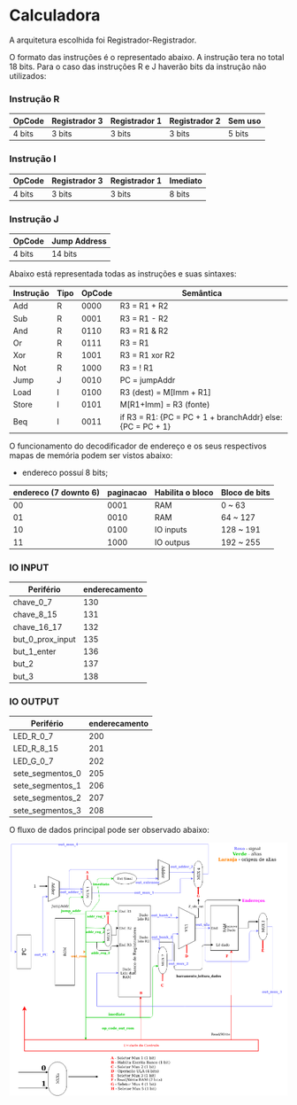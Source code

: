 # Calculadora

A arquitetura escolhida foi Registrador-Registrador.

O formato das instruções é o representado abaixo. A instrução tera no total 18 bits. Para o caso das instruções R e J haverão bits da instrução não utilizados:


### Instrução R

| OpCode        | Registrador 3 | Registrador 1 | Registrador 2 | Sem uso       |
| ------------- | ------------- | ------------- | ------------- | ------------- |
| 4 bits        | 3 bits        | 3 bits        | 3 bits        | 5 bits        |



### Instrução I

| OpCode        | Registrador 3 | Registrador 1 | Imediato      |
| ------------- | ------------- | ------------- | ------------- |
| 4 bits        | 3 bits        | 3 bits        | 8 bits        |



### Instrução J

| OpCode        | Jump Address  |
| ------------- | ------------- |
| 4 bits        | 14 bits       |


Abaixo está representada todas as instruções e suas sintaxes:

| Instrução     | Tipo | OpCode        | Semântica     |
| ------------- | ------------- | ------------- | ------------- |
| Add       | R | 0000          | R3 = R1 + R2  |
| Sub       | R | 0001          | R3 = R1 - R2  |
| And       | R | 0110          | R3 = R1 & R2  |
| Or        | R | 0111          | R3 = R1 | R2  |
| Xor       | R | 1001          | R3 = R1 xor R2|
| Not       | R | 1000          | R3 = ! R1     |
| Jump      | J | 0010          | PC = jumpAddr                                         |
| Load      | I | 0100          | R3 (dest) = M[Imm + R1]                                           |
| Store     | I | 0101          | M[R1+Imm] = R3 (fonte)                                          |
| Beq       | I | 0011          | if R3 = R1: {PC = PC + 1 + branchAddr} else: {PC = PC + 1}|


O funcionamento do decodificador de endereço e os seus respectivos mapas de memória podem ser vistos abaixo:

- endereco possuí 8 bits;

| endereco (7 downto 6)        | paginacao  | Habilita o bloco | Bloco de bits |
| ------------- | ------------- |------------- | ------------- |
| 00            | 0001          | RAM | 0 ~ 63 |
| 01            | 0010          | RAM | 64 ~ 127 |
| 10            | 0100          | IO inputs | 128 ~ 191 |
| 11            | 1000          | IO outpus | 192 ~ 255 |


### IO INPUT 

| Perifério     | enderecamento |
| ------------- | ------------- |
| chave_0_7 | 130 |
| chave_8_15 | 131 |
| chave_16_17 | 132 |
| but_0_prox_input | 135 |
| but_1_enter | 136 |
| but_2 | 137 |
| but_3 | 138 |


### IO OUTPUT

| Perifério     | enderecamento |
| ------------- | ------------- |
| LED_R_0_7 | 200 |
| LED_R_8_15 | 201 |
| LED_G_0_7 | 202 |
| sete_segmentos_0 | 205 |
| sete_segmentos_1 | 206 |
| sete_segmentos_2 | 207 |
| sete_segmentos_3 | 208 |

 
O fluxo de dados principal pode ser observado abaixo:


![alt text](fluxo_dados_legendado.png)




